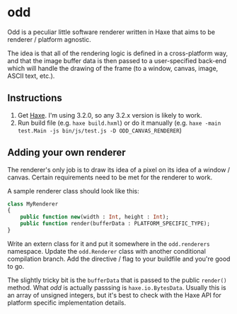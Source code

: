 # odd

Odd is a peculiar little software renderer written in Haxe that aims to be renderer / platform agnostic.

The idea is that all of the rendering logic is defined in a cross-platform way, and that the image buffer data is then passed to a user-specified back-end which will handle the drawing of the frame (to a window, canvas, image, ASCII text, etc.).

## Instructions

1. Get [Haxe](http://haxe.org/download/). I'm using 3.2.0, so any 3.2.x version is likely to work.
2. Run build file (e.g. `haxe build.hxml`) or do it manually (e.g. `haxe -main test.Main -js bin/js/test.js -D ODD_CANVAS_RENDERER`)

## Adding your own renderer

The renderer's only job is to draw its idea of a pixel on its idea of a window / canvas. Certain requirements need to be met for the renderer to work.

A sample renderer class should look like this:

```haxe
class MyRenderer
{
    public function new(width : Int, height : Int);
    public function render(bufferData : PLATFORM_SPECIFIC_TYPE);
}
```

Write an extern class for it and put it somewhere in the `odd.renderers` namespace. Update the `odd.Renderer` class with another conditional compilation branch. Add the directive / flag to your buildfile and you're good to go.

The slightly tricky bit is the `bufferData` that is passed to the public `render()` method. What _odd_ is actually passsing is `haxe.io.BytesData`. Usually this is an array of unsigned integers, but it's best to check with the Haxe API for platform specific implementation details.
